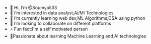 - 👋 Hi, I’m @Soumya533
- 👀 I’m interested in data analyst,Ai/Ml Technologies
- 🌱 I’m currently learning web dev,ML Algorithms,DSA using python 
- 💞️ I’m looking to collaborate on different platforms
- ⚡ Fun fact:I'm a self motivated person
- 💞️Passionate about learning Machine Learning and AI technologies

<!---
Soumya533/Soumya533 is a ✨ special ✨ repository because its `README.md` (this file) appears on your GitHub profile.
You can click the Preview link to take a look at your changes.
--->
